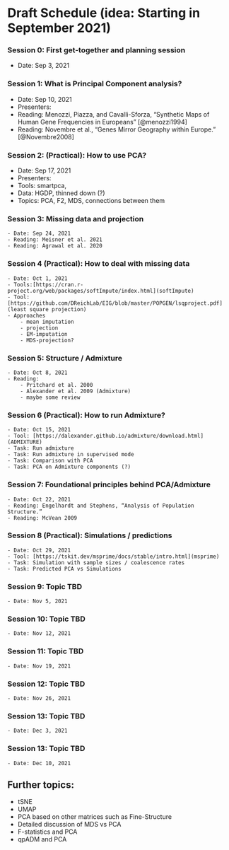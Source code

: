 # Draft Schedule (idea: Starting in September 2021)

### Session 0: First get-together and planning session
- Date: Sep 3, 2021 

### Session 1: What is Principal Component analysis?
- Date: Sep 10, 2021
- Presenters:
- Reading: Menozzi, Piazza, and Cavalli-Sforza, “Synthetic Maps of Human Gene Frequencies in Europeans” [@menozzi1994]
- Reading: Novembre et al., “Genes Mirror Geography within Europe.” [@Novembre2008]

### Session 2: (Practical): How to use PCA?
- Date: Sep 17, 2021
- Presenters:
- Tools: smartpca,
- Data: HGDP, thinned down (?)
- Topics: PCA, F2, MDS, connections between them

### Session 3: Missing data and projection
    - Date: Sep 24, 2021
    - Reading: Meisner et al. 2021
    - Reading: Agrawal et al. 2020

### Session 4 (Practical): How to deal with missing data
    - Date: Oct 1, 2021
    - Tools:[https://cran.r-project.org/web/packages/softImpute/index.html](softImpute)
    - Tool: [https://github.com/DReichLab/EIG/blob/master/POPGEN/lsqproject.pdf](least square projection)
    - Approaches
        - mean imputation
        - projection
        - EM-imputation
        - MDS-projection?

### Session 5: Structure / Admixture
    - Date: Oct 8, 2021
    - Reading: 
        - Pritchard et al. 2000
        - Alexander et al. 2009 (Admixture)
        - maybe some review
    
### Session 6 (Practical): How to run Admixture?
    - Date: Oct 15, 2021
    - Tool: [https://dalexander.github.io/admixture/download.html](ADMIXTURE)
    - Task: Run admixture
    - Task: Run admixture in supervised mode
    - Task: Comparison with PCA
    - Task: PCA on Admixture components (?)

### Session 7: Foundational principles behind PCA/Admixture
    - Date: Oct 22, 2021
    - Reading: Engelhardt and Stephens, “Analysis of Population Structure.”
    - Reading: McVean 2009

### Session 8 (Practical): Simulations / predictions
    - Date: Oct 29, 2021
    - Tool: [https://tskit.dev/msprime/docs/stable/intro.html](msprime)
    - Task: Simulation with sample sizes / coalescence rates
    - Task: Predicted PCA vs Simulations

### Session 9: Topic TBD
    - Date: Nov 5, 2021

### Session 10: Topic TBD
    - Date: Nov 12, 2021

### Session 11: Topic TBD
    - Date: Nov 19, 2021

### Session 12: Topic TBD
    - Date: Nov 26, 2021

### Session 13: Topic TBD
    - Date: Dec 3, 2021

### Session 13: Topic TBD
    - Date: Dec 10, 2021

## Further topics:
 - tSNE
 - UMAP
 - PCA based on other matrices such as Fine-Structure
 - Detailed discussion of MDS vs PCA
 - F-statistics and PCA
 - qpADM and PCA
